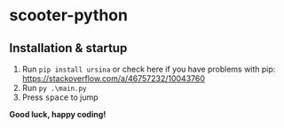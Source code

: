 # scooter-python

## Installation & startup

1. Run `pip install ursina` or check here if you have problems with pip: https://stackoverflow.com/a/46757232/10043760
2. Run `py .\main.py`
3. Press <kbd>space</kbd> to jump

**Good luck, happy coding!**
